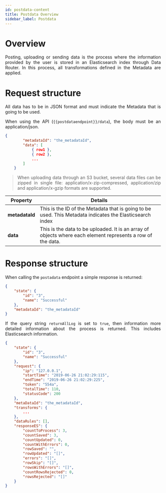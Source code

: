 ```yaml
---
id: postdata-content
title: Postdata Overview
sidebar_label: Postdata
---
```


<div style="text-align: justify">

# Overview

Posting, uploading or sending data is the process where the information provided by the user is stored in an Elasticsearch index through Data Router. In this process, all transformations defined in the Metadata are applied.


# Request structure

All data has to be in JSON format and must indicate the Metadata that is going to be used.

When using the API (`{{postdataendpoint}}/data`), the body must be an application/json.

```json
{
        "metadataId": "the_metadataId",
        "data": [
            { row1 },
            { row2 },
            ...
        ]
    }
```
>When uploading data through an S3 bucket, several data files can be zipped in single file: application/x-zip-compressed, application/zip and application/x-gzip formats are supported.

| **Property** | **Details** |
| --- | --- |
| **metadataId** | This is the ID of the Metadata that is going to be used. This Metadata indicates the Elasticsearch index |
| **data** | This is the data to be uploaded. It is an array of objects where each element represents a row of the data.

# Response structure
When calling the `postadata` endpoint a simple response is returned:
```json
{
    "state": {
        "id": "3",
        "name": "Successful"
    },
    "metadataId": "the_metadataId"
}
```
If the query string `returnAllLog` is set to `true`, then information more detailed information about the process is returned. This includes Elasticsearch information.

```json
{
    "state": {
        "id": "3",
        "name": "Successful"
    },
    "request": {
        "ip": "127.0.0.1",
        "startTime": "2019-06-26 21:02:29:115",
        "endTime": "2019-06-26 21:02:29:225",
        "token": "554a",
        "totalTime": 110,
        "statusCode": 200
    },
    "metaDataId": "the_metadataId",
    "transforms": {
        ...
    },
    "dataRules": [],
    "responseES": {
        "countToProcess": 3,
        "countSaved": 3,
        "countUpdated": 0,
        "countWithErrors": 0,
        "rowSaved": "",
        "rowUpdated": "[]",
        "errors": "[]",
        "rowSkip": "[]",
        "rowsWithErrors": "[]",
        "countRowsRejected": 0,
        "rowsRejected": "[]"
    }
}
```

</div>
